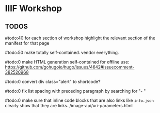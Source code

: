 # IIIF Workshop

## TODOS

#todo:40 for each section of workshop highlight the relevant section of the manifest for that page

#todo:50 make totally self-contained. vendor everything.

#todo:0 make HTML generation self-contained for offline use: https://github.com/gohugoio/hugo/issues/4642#issuecomment-382520968

#todo:0 convert div class="alert" to shortcode?

#todo:0 fix list spacing with preceding paragraph by searching for "- "

#todo:0 make sure that inline code blocks that are also links like `info.json` clearly show that they are links. /image-api/uri-parameters.html
